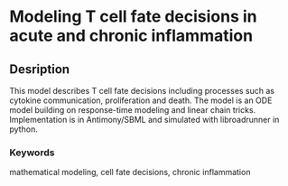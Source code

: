 # Modeling T cell fate decisions in acute and chronic inflammation
## Desription
This model describes T cell fate decisions including processes such as cytokine communication, proliferation and death.
The model is an ODE model building on response-time modeling and linear chain tricks. Implementation is in Antimony/SBML and simulated with libroadrunner in python.
### Keywords
mathematical modeling, cell fate decisions, chronic inflammation